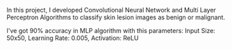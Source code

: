 In this project, I developed Convolutional Neural Network and Multi Layer Perceptron Algorithms to classify skin lesion images as benign or malignant. 


I've got 90% accuracy in MLP algorithm with this parameters: Input Size: 50x50, Learning Rate: 0.005, Activation: ReLU
